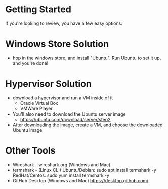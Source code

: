 # Getting Started
If you're looking to review, you have a few easy options:

# Windows Store Solution
- hop in the windows store, and install "Ubuntu". Run Ubuntu to set it up, and you're done!

# Hypervisor Solution
- download a hypervisor and run a VM inside of it
   - Oracle Virtual Box
   - VMWare Player
- You'll also need to download the Ubuntu server image
   - https://ubuntu.com/download/server/step2
- After downloading the image, create a VM, and choose the downloaded Ubuntu image

# Other Tools
- Wireshark - wireshark.org (Windows and Mac)
- termshark - (Linux CLI)
     Ubuntu/Debian: sudo apt install termshark -y
     RedHat/Centos: sudo yum install termshark -y
- GitHub Desktop (Windows and Mac)
     https://desktop.github.com/
